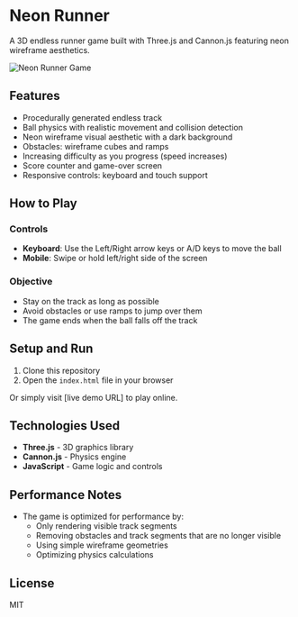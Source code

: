 # Neon Runner

A 3D endless runner game built with Three.js and Cannon.js featuring neon wireframe aesthetics.

![Neon Runner Game](./screenshot.png)

## Features

- Procedurally generated endless track
- Ball physics with realistic movement and collision detection
- Neon wireframe visual aesthetic with a dark background
- Obstacles: wireframe cubes and ramps
- Increasing difficulty as you progress (speed increases)
- Score counter and game-over screen
- Responsive controls: keyboard and touch support

## How to Play

### Controls

- **Keyboard**: Use the Left/Right arrow keys or A/D keys to move the ball
- **Mobile**: Swipe or hold left/right side of the screen

### Objective

- Stay on the track as long as possible
- Avoid obstacles or use ramps to jump over them
- The game ends when the ball falls off the track

## Setup and Run

1. Clone this repository
2. Open the `index.html` file in your browser

Or simply visit [live demo URL] to play online.

## Technologies Used

- **Three.js** - 3D graphics library
- **Cannon.js** - Physics engine
- **JavaScript** - Game logic and controls

## Performance Notes

- The game is optimized for performance by:
  - Only rendering visible track segments
  - Removing obstacles and track segments that are no longer visible
  - Using simple wireframe geometries
  - Optimizing physics calculations

## License

MIT 